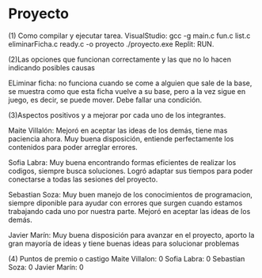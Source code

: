 # Proyecto
(1) Como compilar y ejecutar tarea.
VisualStudio: gcc -g main.c fun.c list.c eliminarFicha.c ready.c -o proyecto 
            ./proyecto.exe
Replit: RUN.

(2)Las opciones que funcionan correctamente y las que no lo hacen indicando posibles causas

ELiminar ficha: no funciona cuando se come a alguien que sale de la base, se muestra como que esta ficha vuelve a su base, pero a la vez sigue en juego, es decir, se puede mover. Debe fallar una condición.

(3)Aspectos positivos y a mejorar por cada uno de los integrantes.

Maite Villalón: Mejoró en aceptar las ideas de los demás, tiene mas paciencia ahora. Muy buena disposición, entiende perfectamente los contenidos para poder arreglar errores.

Sofia Labra: Muy buena encontrando formas eficientes de realizar los codigos, siempre busca soluciones. Logró adaptar sus tiempos para poder conectarse a todas las sesiones del proyecto.

Sebastian Soza: Muy buen manejo de los conocimientos de programacion, siempre diponible para ayudar con errores que surgen cuando estamos trabajando cada uno por nuestra parte. Mejoró en aceptar las ideas de los demás.

Javier Marín: Muy buena disposición para avanzar en el proyecto, aporto la gran mayoría de ideas y tiene buenas ideas para solucionar problemas

(4) Puntos de premio o castigo
Maite Villalon: 0
Sofia Labra: 0
Sebastian Soza: 0
Javier Marín: 0